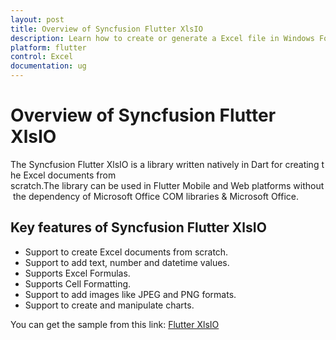 ```yaml
---
layout: post
title: Overview of Syncfusion Flutter XlsIO
description: Learn how to create or generate a Excel file in Windows Forms with easy steps using Syncfusion .NET XlsIO library without dependency of Microsoft Office COM libraries & Microsoft Office.
platform: flutter
control: Excel
documentation: ug
---
```


# Overview of Syncfusion Flutter XlsIO

The Syncfusion Flutter XlsIO is a library written natively in Dart for creating the Excel documents from scratch.The library can be used in Flutter Mobile and Web platforms without the dependency of Microsoft Office COM libraries & Microsoft Office.

## Key features of Syncfusion Flutter XlsIO

* Support to create Excel documents from scratch.
* Support to add text, number and datetime values.
* Supports Excel Formulas.
* Supports Cell Formatting.
* Support to add images like JPEG and PNG formats.
* Support to create and manipulate charts.

You can get the sample from this link: [Flutter XlsIO](flutter-xlsio)
